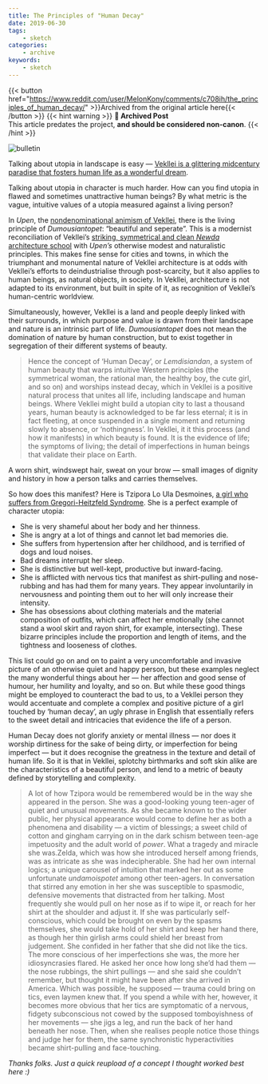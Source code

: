```yaml
---
title: The Principles of "Human Decay"
date: 2019-06-30
tags:
    - sketch
categories:
    - archive
keywords:
    - sketch
---
```

{{< button href="https://www.reddit.com/user/MelonKony/comments/c708ih/the_principles_of_human_decay/" >}}Archived from the original article here{{< /button >}}
{{< hint warning >}}
**🌸 Archived Post**  
This article predates the project, **and should be considered non-canon**.
{{< /hint >}}

![bulletin](/images/decay.jpg)

Talking about utopia in landscape is easy — [Vekllei is a glittering midcentury paradise that fosters human life as a wonderful dream](https://vekllei.city/economy/).

Talking about utopia in character is much harder. How can you find utopia in flawed and sometimes unattractive human beings? By what metric is the vague, intuitive values of a utopia measured against a living person?

In *Upen*, the [nondenominational animism of Vekllei](https://vekllei.city/religion/), there is the living principle of *Dumousiantopet*: “beautiful and seperate”. This is a modernist reconciliation of Vekllei’s [striking, symmetrical and clean *Newda* architecture school](https://vekllei.city/hot-summers-in-the-arctic-and-newda-architecture/) with *Upen’s* otherwise modest and naturalistic principles. This makes fine sense for cities and towns, in which the triumphant and monumental nature of Vekllei architecture is at odds with Vekllei’s efforts to deindustrialise through post-scarcity, but it also applies to human beings, as natural objects, in society. In Vekllei, architecture is not adapted to its environment, but built in spite of it, as recognition of Vekllei’s human-centric worldview.

Simultaneously, however, Vekllei is a land and people deeply linked with their surrounds, in which purpose and value is drawn from their landscape and nature is an intrinsic part of life. *Dumousiantopet* does not mean the domination of nature by human construction, but to exist together in segregation of their different systems of beauty.

>Hence the concept of ‘Human Decay’, or *Lemdisiandan*, a system of human beauty that warps intuitive Western principles (the symmetrical woman, the rational man, the healthy boy, the cute girl, and so on) and worships instead decay, which in Vekllei is a positive natural process that unites all life, including landscape and human beings. Where Vekllei might build a utopian city to last a thousand years, human beauty is acknowledged to be far less eternal; it is in fact fleeting, at once suspended in a single moment and returning slowly to absence, or ‘nothingness’. In Vekllei, it it this process (and how it manifests) in which beauty is found. It is the evidence of life; the symptoms of living; the detail of imperfections in human beings that validate their place on Earth.

A worn shirt, windswept hair, sweat on your brow — small images of dignity and history in how a person talks and carries themselves.

So how does this manifest? Here is Tzipora Lo Ula Desmoines, [a girl who suffers from Gregori-Heitzfeld Syndrome](https://www.reddit.com/r/characterforge/comments/btfqm8/show_and_tell_meet_tzipora_desmoines_the_eternal/). She is a perfect example of character utopia:

* She is very shameful about her body and her thinness.
* She is angry at a lot of things and cannot let bad memories die.
* She suffers from hypertension after her childhood, and is terrified of dogs and loud noises.
* Bad dreams interrupt her sleep.
* She is distinctive but well-kept, productive but inward-facing.
* She is afflicted with nervous tics that manifest as shirt-pulling and nose-rubbing and has had them for many years. They appear involuntarily in nervousness and pointing them out to her will only increase their intensity.
* She has obsessions about clothing materials and the material composition of outfits, which can affect her emotionally (she cannot stand a wool skirt and rayon shirt, for example, intersecting). These bizarre principles include the proportion and length of items, and the tightness and looseness of clothes.

This list could go on and on to paint a very uncomfortable and invasive picture of an otherwise quiet and happy person, but these examples neglect the many wonderful things about her — her affection and good sense of humour, her humility and loyalty, and so on. But while these good things might be employed to counteract the bad to us, to a Vekllei person they would accentuate and complete a complex and positive picture of a girl touched by ‘human decay’, an ugly phrase in English that essentially refers to the sweet detail and intricacies that evidence the life of a person.

Human Decay does not glorify anxiety or mental illness — nor does it worship dirtiness for the sake of being dirty, or imperfection for being imperfect — but it does recognise the greatness in the texture and detail of human life. So it is that in Vekllei, splotchy birthmarks and soft skin alike are the characteristics of a beautiful person, and lend to a metric of beauty defined by storytelling and complexity.

>A lot of how Tzipora would be remembered would be in the way she appeared in the person. She was a good-looking young teen-ager of quiet and unusual movements. As she became known to the wider public, her physical appearance would come to define her as both a phenomena and disability — a victim of blessings; a sweet child of cotton and gingham carrying on in the dark schism between teen-age impetuosity and the adult world of *power*. What a tragedy and miracle she was.Zelda, which was how she introduced herself among friends, was as intricate as she was indecipherable. She had her own internal logics; a unique carousel of intuition that marked her out as some unfortunate *undamoispotet* among other teen-agers. In conversation that stirred any emotion in her she was susceptible to spasmodic, defensive movements that distracted from her talking. Most frequently she would pull on her nose as if to wipe it, or reach for her shirt at the shoulder and adjust it. If she was particularly self-conscious, which could be brought on even by the spasms themselves, she would take hold of her shirt and keep her hand there, as though her thin girlish arms could shield her breast from judgement. She confided in her father that she did not like the tics. The more conscious of her imperfections she was, the more her idiosyncrasies flared. He asked her once how long she’d had them — the nose rubbings, the shirt pullings — and she said she couldn’t remember, but thought it might have been after she arrived in America. Which was possible, he supposed — trauma could bring on tics, even laymen knew that. If you spend a while with her, however, it becomes more obvious that her tics are symptomatic of a nervous, fidgety subconscious not cowed by the supposed tomboyishness of her movements — she jigs a leg, and run the back of her hand beneath her nose. Then, when she realises people notice those things and judge her for them, the same synchronistic hyperactivities became shirt-pulling and face-touching.

*Thanks folks. Just a quick reupload of a concept I thought worked best here :)*
